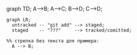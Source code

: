 graph TD;
    A-->B;
    A-->C;
    B-->D;
    C-->D;

```mermaid
graph LR;
  untracked -- "git add" --> staged;
  staged    -- "???"     --> tracked/comitted;

%% стрелка без текста для примера: 
  A --> B;
```
